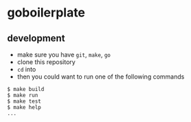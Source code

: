 # goboilerplate

## development

- make sure you have `git`, `make`, `go`
- clone this repository
- `cd` into
- then you could want to run one of the following commands

```console
$ make build
$ make run
$ make test
$ make help
...
```
